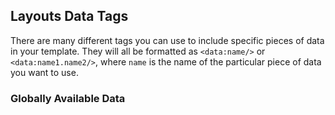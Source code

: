 ## Layouts Data Tags

There are many different tags you can use to include specific pieces of data in your template. They will all be formatted as ```<data:name/>``` or ```<data:name1.name2/>```, where ```name``` is the name of the particular piece of data you want to use.


### Globally Available Data
